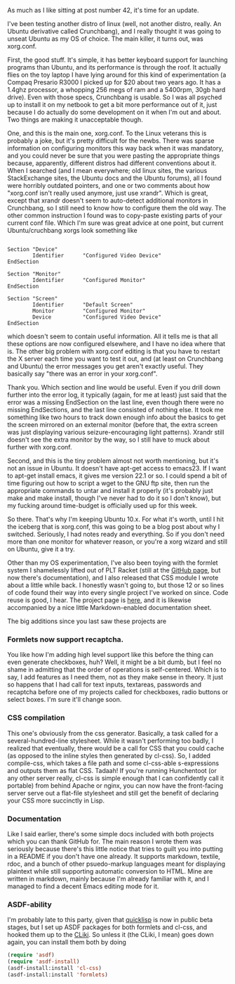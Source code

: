 As much as I like sitting at post number 42, it's time for an update.

I've been testing another distro of linux (well, not another distro, really. An Ubuntu derivative called Crunchbang), and I really thought it was going to unseat Ubuntu as my OS of choice. The main killer, it turns out, was xorg.conf.

First, the good stuff. It's simple, it has better keyboard support for launching programs than Ubuntu, and its performance is through the roof. It actually flies on the toy laptop I have lying around for this kind of experimentation (a Compaq Presario R3000 I picked up for $20 about two years ago. It has a 1.4ghz processor, a whopping 256 megs of ram and a 5400rpm, 30gb hard drive). Even with those specs, Crunchbang is usable. So I was all psyched up to install it on my netbook to get a bit more performance out of it, just because I do actually do some development on it when I'm out and about. Two things are making it unacceptable though.

One, and this is the main one, xorg.conf. To the Linux veterans this is probably a joke, but it's pretty difficult for the newbs. There was sparse information on configuring monitors this way back when it was mandatory, and you could never be sure that you were pasting the appropriate things because, apparently, different distros had different conventions about it. When I searched (and I mean everywhere; old linux sites, the various StackExchange sites, the Ubuntu docs and the Ubuntu forums), all I found were horribly outdated pointers, and one or two comments about how "xorg.conf isn't really used anymore, just use xrandr". Which is great, except that xrandr doesn't seem to auto-detect additional monitors in Crunchbang, so I still need to know how to configure them the old way. The other common instruction I found was to copy-paste existing parts of your current conf file. Which I'm sure was great advice at one point, but current Ubuntu/cruchbang xorgs look something like

```

Section "Device"
        Identifier      "Configured Video Device"
EndSection

Section "Monitor"
        Identifier      "Configured Monitor"
EndSection

Section "Screen"
        Identifier      "Default Screen"
        Monitor         "Configured Monitor"
        Device          "Configured Video Device"
EndSection
```

which doesn't seem to contain useful information. All it tells me is that all these options are now configured elsewhere, and I have no idea where that is. The other big problem with xorg.conf editing is that you have to restart the X server each time you want to test it out, and (at least on Crunchbang and Ubuntu) the error messages you get aren't exactly useful. They basically say "there was an error in your xorg.conf". 

Thank you. Which section and line would be useful. Even if you drill down further into the error log, it typically (again, for me at least) just said that the error was a missing EndSection on the last line, even though there were no missing EndSections, and the last line consisted of nothing else. It took me something like two hours to track down enough info about the basics to get the screen mirrored on an external monitor (before that, the extra screen was just displaying various seizure-encouraging light patterns). Xrandr still doesn't see the extra monitor by the way, so I still have to muck about further with xorg.conf.

Second, and this is the tiny problem almost not worth mentioning, but it's not an issue in Ubuntu. It doesn't have apt-get access to emacs23. If I want to apt-get install emacs, it gives me version 22.1 or so. I could spend a bit of time figuring out how to script a wget to the GNU ftp site, then run the appropriate commands to untar and install it properly (it's probably just make and make install, though I've never had to do it so I don't know), but my fucking around time-budget is officially used up for this week.

So there. That's why I'm keeping Ubuntu 10.x. For what it's worth, until I hit the iceberg that is xorg.conf, this was going to be a blog post about why I switched. Seriously, I had notes ready and everything. So if you don't need more than one monitor for whatever reason, or you're a xorg wizard and still on Ubuntu, give it a try.

Other than my OS experimentation, I've also been toying with the formlet system I shamelessly lifted out of PLT Racket (still at the [GitHub page](http://github.com/Inaimathi/formlets), but now there's documentation), and I also released that CSS module I wrote about a little while back. I honestly wasn't going to, but those 12 or so lines of code found their way into every single project I've worked on since. Code reuse is good, I hear. The project page is [here](http://github.com/Inaimathi/cl-css), and it is likewise accompanied by a nice little Markdown-enabled documentation sheet.

The big additions since you last saw these projects are

### Formlets now support recaptcha.

You like how I'm adding high level support like this before the thing can even generate checkboxes, huh? Well, it might be a bit dumb, but I feel no shame in admitting that the order of operations is self-centered. Which is to say, I add features as I need them, not as they make sense in theory. It just so happens that I had call for text inputs, textareas, passwords and recaptcha before one of my projects called for checkboxes, radio buttons or select boxes. I'm sure it'll change soon.

### CSS compilation

This one's obviously from the css generator. Basically, a task called for a several-hundred-line stylesheet. While it wasn't performing too badly, I realized that eventually, there would be a call for CSS that you could cache (as opposed to the inline styles then generated by cl-css). So, I added compile-css, which takes a file path and some cl-css-able s-expressions and outputs them as flat CSS. Tadaah! If you're running Hunchentoot (or any other server really, cl-css is simple enough that I can confidently call it portable) from behind Apache or nginx, you can now have the front-facing server serve out a flat-file stylesheet and still get the benefit of declaring your CSS more succinctly in Lisp.

### Documentation

Like I said earlier, there's some simple docs included with both projects which you can thank GitHub for. The main reason I wrote them was seriously because there's this little notice that tries to guilt you into putting in a README if you don't have one already. It supports markdown, textile, rdoc, and a bunch of other psuedo-markup languages meant for displaying plaintext while still supporting automatic conversion to HTML. Mine are written in markdown, mainly because I'm already familiar with it, and I managed to find a decent Emacs editing mode for it.

### ASDF-ability

I'm probably late to this party, given that [quicklisp](http://www.quicklisp.org/) is now in public beta stages, but I set up ASDF packages for both formlets and cl-css, and hooked them up to the [CLiki](http://www.cliki.net/index). So unless it (the CLiki, I mean) goes down again, you can install them both by doing

```lisp
(require 'asdf)
(require 'asdf-install)
(asdf-install:install 'cl-css)
(asdf-install:install 'formlets)

```
